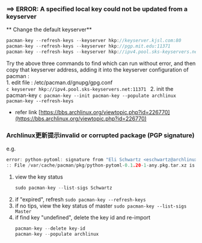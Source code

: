 ### ==> ERROR: A specified local key could not be updated from a keyserver

** Change the default keyserver**
```c
pacman-key --refresh-keys --keyserver hkp://keyserver.kjsl.com:80
pacman-key --refresh-keys --keyserver hkp://pgp.mit.edu:11371
pacman-key --refresh-keys --keyserver hkp://ipv4.pool.sks-keyservers.net:11371
```
Try the above three commands to find which can run without error, and then copy that keyserver address, adding it into the keyserver configuration of pacman :<br/>
	1. edit file : /etc/pacman.d/gnupg/gpg.conf <br/>
		```c
		keyserver hkp://ipv4.pool.sks-keyservers.net:11371
		```
	2. init the pacman-key
		```c
		pacman-key --init
		pacman-key --populate archlinux
		pacman-key --refresh-keys
		```

- refer link [https://bbs.archlinux.org/viewtopic.php?id=226770](https://bbs.archlinux.org/viewtopic.php?id=226770)


### Archlinux更新提示invalid or corrupted package (PGP signature)
e.g.
```c
error: python-pytoml: signature from "Eli Schwartz <eschwartz@archlinux.org>" is unknown trust
:: File /var/cache/pacman/pkg/python-pytoml-0.1.20-1-any.pkg.tar.xz is corrupted (invalid or corrupted package (PGP signature)).
```
1. view the key status <br/>
	```c
	sudo pacman-key --list-sigs Schwartz
	```
2. if "expired", refresh `sudo pacman-key --refresh-keys`
3. if no tips, view the key status of master `sudo pacman-key --list-sigs Master`
4. if find key "undefined", delete the key id and re-import <br/>
	```c
	pacman-key --delete key-id
	pacman-key --populate archlinux
	```



